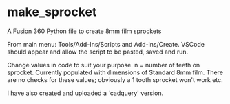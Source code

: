 # make_sprocket
A Fusion 360 Python file to create 8mm film sprockets

From main menu:
Tools/Add-Ins/Scripts and Add-ins/Create. 
VSCode should appear and allow the script to be pasted, saved and run.

Change values in code to suit your purpose. n = number of teeth on sprocket.
Currently populated with dimensions of Standard 8mm film.
There are no checks for these values; obviously a 1 tooth sprocket won't work etc.

I have also created and uploaded a 'cadquery' version. 
